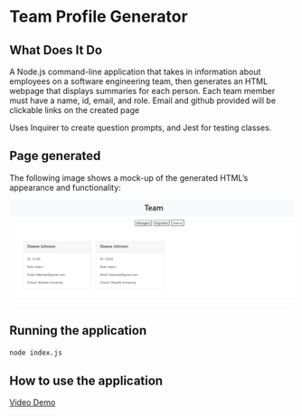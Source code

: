 # Team Profile Generator

## What Does It Do

A Node.js command-line application that takes in information about employees on a software engineering team, then generates an HTML webpage that displays summaries for each person. Each team member must have a name, id, email, and role. Email and github provided will be clickable links on the created page

Uses Inquirer to create question prompts, and Jest for testing classes.



## Page generated

The following image shows a mock-up of the generated HTML’s appearance and functionality:

![HTML webpage titled “My Team” features five boxes listing employee names, titles, and other key info.](./Assets/teamProfile.PNG)

## Running the application

```bash
node index.js
```
## How to use the application

[Video Demo](https://drive.google.com/file/d/1xz16nGGpdDUzFUQshE8gvNtl_DjDRpxV/view?usp=sharing)